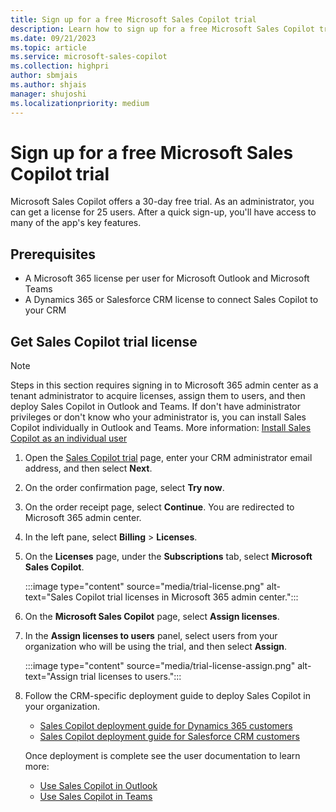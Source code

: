 ```yaml
---
title: Sign up for a free Microsoft Sales Copilot trial
description: Learn how to sign up for a free Microsoft Sales Copilot trial
ms.date: 09/21/2023
ms.topic: article
ms.service: microsoft-sales-copilot
ms.collection: highpri
author: sbmjais
ms.author: shjais
manager: shujoshi
ms.localizationpriority: medium
---
```


# Sign up for a free Microsoft Sales Copilot trial

Microsoft Sales Copilot offers a 30-day free trial. As an administrator, you can get a license for 25 users. After a quick sign-up, you'll have access to many of the app's key features. 

## Prerequisites

- A Microsoft 365 license per user for Microsoft Outlook and Microsoft Teams
- A Dynamics 365 or Salesforce CRM license to connect Sales Copilot to your CRM

## Get Sales Copilot trial license

> [!NOTE]
> Steps in this section requires signing in to Microsoft 365 admin center as a tenant administrator to acquire licenses, assign them to users, and then deploy Sales Copilot in Outlook and Teams. If don't have administrator privileges or don't know who your administrator is, you can install Sales Copilot individually in Outlook and Teams. More information: [Install Sales Copilot as an individual user](https://support.microsoft.com/topic/install-sales-copilot-a70ae8aa-19cf-412d-becb-448a128951c0)

1. Open the [Sales Copilot trial](https://go.microsoft.com/fwlink/p/?LinkID=2209090) page, enter your CRM administrator email address, and then select **Next**.

2. On the order confirmation page, select **Try now**.

3. On the order receipt page, select **Continue**. You are redirected to Microsoft 365 admin center.

4. In the left pane, select **Billing** > **Licenses**.

5. On the **Licenses** page, under the **Subscriptions** tab, select **Microsoft Sales Copilot**.

    :::image type="content" source="media/trial-license.png" alt-text="Sales Copilot trial licenses in Microsoft 365 admin center.":::

6. On the **Microsoft Sales Copilot** page, select **Assign licenses**.

7. In the **Assign licenses to users** panel, select users from your organization who will be using the trial, and then select **Assign**.

    :::image type="content" source="media/trial-license-assign.png" alt-text="Assign trial licenses to users.":::

8. Follow the CRM-specific deployment guide to deploy Sales Copilot in your organization.
    - [Sales Copilot deployment guide for Dynamics 365 customers](deploy-viva-sales-d365.md)
    - [Sales Copilot deployment guide for Salesforce CRM customers](deploy-viva-sales-sf.md)
    
    Once deployment is complete see the user documentation to learn more:

    - [Use Sales Copilot in Outlook](https://support.microsoft.com/topic/use-sales-copilot-in-outlook-ec3605f9-fdb0-4593-9c5b-b43a76c07081)
    - [Use Sales Copilot in Teams](https://support.microsoft.com/topic/use-sales-copilot-in-teams-04286b82-bdf8-4e37-94ce-be1943b2d6ea)

 

